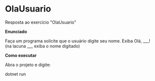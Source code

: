 # OlaUsuario
Resposta ao exercício "OlaUsuario"


**Enunciado**

Faça um programa solicite que o usuário digite seu nome. Exiba Olá, ___! (na lacuna ___ exiba o nome digitado)

**Como executar**

Abra o projeto e digite:


dotnet run
